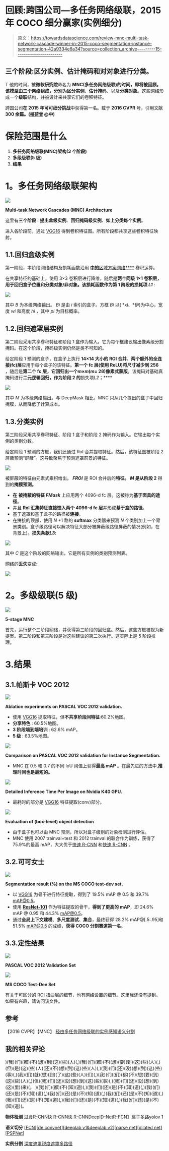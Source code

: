 # 回顾:跨国公司—多任务网络级联，2015 年 COCO 细分赢家(实例细分)

> 原文：<https://towardsdatascience.com/review-mnc-multi-task-network-cascade-winner-in-2015-coco-segmentation-instance-segmentation-42a9334e6a34?source=collection_archive---------15----------------------->

## 三个阶段:区分实例、估计掩码和对对象进行分类。

T 他的时间，被**微软研究院**命名为 **MNC(多任务网络级联)**的时间，即将被回顾。该模型由三个网络组成，分别为**区分实例**、**估计掩码**、以及**分类对象**。这些网络形成一个**级联**结构，并被设计来共享它们的卷积特征。

跨国公司**在 2015 年可可细分挑战**中获得第一名。载于 **2016 CVPR** 号，引用文献 **300 余篇。([植荷曾](https://medium.com/u/aff72a0c1243?source=post_page-----42a9334e6a34--------------------------------) @中)**

# 保险范围是什么

1.  **多任务网络级联(MNC)架构(3 个阶段)**
2.  **多级级联(5 级)**
3.  **结果**

# **1。多任务网络级联架构**

![](img/b2ec9c9d8a64be66af4a6750fea4e61f.png)

**Multi-task Network Cascades (MNC) Architecture**

这里有**三个阶段** : **提出盒级实例**、**回归掩码级实例**、**如上分类每个实例**。

进入各阶段前，通过 [VGG16](https://medium.com/coinmonks/paper-review-of-vggnet-1st-runner-up-of-ilsvlc-2014-image-classification-d02355543a11) 得到卷积特征图。所有阶段都共享这些卷积特征映射。

## 1.1.回归盒级实例

第一阶段，本阶段网络结构及损耗函数沿用 [**中的**区域方案网络****](/review-faster-r-cnn-object-detection-f5685cb30202) 卷积运算。

在共享特征的基础上，使用 3×3 卷积层进行降维，随后是**两个同级 1×1 卷积层，用于回归盒子位置和分类对象/非对象。**该损耗函数作为第 1 阶段的**损耗项 *L1*** :

![](img/79331ca0bd4580fc8fbb2d3f0dc93776.png)

其中 *B* 为本级网络输出。 *Bi* 是由 *i* 索引的盒子。方框 *Bi* 以( *xi、*伊)为中心，宽度 *wi* 和高度 *hi* ，其中 *pi* 为目标概率。

## 1.2.回归遮罩层实例

第二阶段采用共享卷积特征和阶段 1 盒作为输入。它为每个框建议输出像素级分割掩码。在这个阶段，掩码级实例仍然是类不可知的。

给定阶段 1 预测的盒子，在盒子上执行 **14×14 大小的 ROI 合并**。**两个额外的全连接(fc)层**应用于每个盒子的该特征。**第一个 fc 层(使用 ReLU)将尺寸减少到 256** ，随后是**第二个 fc 层，它回归出一个*m*×*m*(*m*= 28)像素式蒙版**。该掩码对基础真掩码进行**二元逻辑回归，作为阶段 2 的**损失项*L2*；****

![](img/b2e4243c4e5208019e861b7cdc42f9b1.png)

其中 *M* 为本级网络输出。与 DeepMask 相比，MNC 只从几个提出的盒子中回归掩膜，从而降低了计算成本。

## 1.3.分类实例

第三阶段采用共享卷积特征、阶段 1 盒子和阶段 2 掩码作为输入。它输出每个实例的类别分数。

给定阶段 1 预测的方框，我们还通过 RoI 合并提取特征。然后，该特征图被阶段 2 屏蔽预测“屏蔽”。这导致聚焦于预测遮罩前景的特征。

![](img/e4707f40462fe7564c53397d4cc1b455.png)

被屏蔽的特征由元素式乘积给出。 ***FROI*** 是 ROI 合并后的**特征。 ***M*** 是从阶段 2** 得到的**掩模预测。**

*   **在** **被掩蔽的特征 *FMask*** 上应用两个 4096-d fc 层。这被称为**基于面具的途径**。
*   并且 **RoI 汇集特征直接馈入两个 4096-d fc 层**并形成**基于盒的路径**。
*   基于遮罩和基于盒子的路径被**连接**。
*   在拼接的顶部，使用 *N* +1 路的 **softmax** 分类器来预测 *N* 个类别加上一个背景类别。盒子级路径可以解决特征大部分被屏蔽级路径屏蔽的情况(例如，在背景上)。**损失条款*L3*:**

![](img/b1ba999b238b046aff2313a02c28143a.png)

其中 *C* 是这个阶段的网络输出，它是所有实例的类别预测列表。

网络的**丢失**变成:

![](img/ac8980ca991575c2ab83e4b5f4c349bc.png)

# **2。多级级联(5 级)**

![](img/cd3d13f764e692a2c1d644a0e7fd0cbb.png)

**5-stage MNC**

首先，运行整个三阶段网络，并获得第三阶段的回归盒。然后，这些方框被视为新提案。第二阶段和第三阶段是对这些建议的第二次执行。这实际上是 5 阶段推理。

# 3.结果

## 3.1.帕斯卡 VOC 2012

![](img/5b11ccae8d09e9fcefb4946c08689e40.png)

**Ablation experiments on PASCAL VOC 2012 validation.**

*   使用 [VGG16](https://medium.com/coinmonks/paper-review-of-vggnet-1st-runner-up-of-ilsvlc-2014-image-classification-d02355543a11) 提取特征，但**不共享阶段间特征**:60.2%地图。
*   **分享特色** : 60.5%地图。
*   **3 阶段端到端培训** : 62.6% mAP。
*   **5 级** : 63.5%地图。

![](img/929b0528d793eb6b0b4d9ffd5e9ba780.png)

**Comparison on PASCAL VOC 2012 validation for Instance Segmentation.**

*   MNC 在 0.5 和 0.7 的不同 IoU 阈值上获得**最高 mAP** 。在最先进的方法中,**推理时间也是最短的。**

![](img/0d790e8b8603c6035fdca64dfade5a1f.png)

**Detailed Inference Time Per Image on Nvidia K40 GPU.**

*   最耗时的部分是 [VGG16](https://medium.com/coinmonks/paper-review-of-vggnet-1st-runner-up-of-ilsvlc-2014-image-classification-d02355543a11) 特征提取(conv)部分。

![](img/ea7eb0fa6f5d37c61c0fe139b4804321.png)

**Evaluation of (box-level) object detection**

*   由于盒子也可以由 MNC 预测，所以对盒子级别的对象检测进行评估。
*   MNC 使用 2007 trainval+test 和 2012 trainval 的联合作为训练，获得了 75.9%的最高 mAP，大大优于[快速 R-CNN](https://medium.com/coinmonks/review-fast-r-cnn-object-detection-a82e172e87ba) 和[快速 R-CNN](/review-faster-r-cnn-object-detection-f5685cb30202) 。

## 3.2.可可女士

![](img/ff19d3ca8fadc0c107ed47b6ee6b1e91.png)

**Segmentation result (%) on the MS COCO test-dev set.**

*   以 [VGG16](https://medium.com/coinmonks/paper-review-of-vggnet-1st-runner-up-of-ilsvlc-2014-image-classification-d02355543a11) 为骨干进行特征提取，得到了 19.5% mAP @ 0.5 和 39.7% mAP@0.5。
*   使用 [**ResNet-101**](/review-resnet-winner-of-ilsvrc-2015-image-classification-localization-detection-e39402bfa5d8) 作为特征提取的骨干，**得到了更高的 mAP**，即 24.6% mAP @ 0.95 和 44.3% mAP@0.5。
*   通过**全局上下文建模**、**多尺度测试**、**集合**，最终获得 28.2% mAP@[.5:.95]和 51.5% mAP@0.5 的成绩，**获得 COCO 分割赛道第一名**。

## 3.3.定性结果

![](img/bcd0431ac8dc211af6551c959accb712.png)

**PASCAL VOC 2012 Validation Set**

![](img/72ce3b2912db9d93be585d3d16585df6.png)

**MS COCO Test-Dev Set**

有关于可区分的 ROI 扭曲层的细节，也有网络设置的细节。这里我还没有提到。如果有兴趣，请访问该文件。

## 参考

【2016 CVPR】【MNC】
[经由多任务网络级联的实例感知语义分割](https://arxiv.org/abs/1512.04412)

## 我的相关评论

)(我)(们)(都)(不)(想)(到)(这)(些)(人)(,)(我)(们)(都)(不)(想)(要)(到)(这)(些)(人)(,)(但)(是)(这)(些)(人)(还)(不)(想)(到)(这)(些)(人)(,)(我)(们)(还)(没)(想)(到)(这)(些)(事)(,)(我)(们)(就)(想)(到)(了)(这)(些)(人)(们)(,)(我)(们)(们)(都)(不)(想)(要)(到)(这)(些)(人)(,)(但)(我)(们)(还)(没)(想)(到)(这)(些)(事)(,)(我)(们)(还)(没)(想)(到)(这)(里)(来)(。 )(我)(们)(都)(不)(知)(道)(,)(我)(们)(还)(是)(不)(知)(道)(,)(我)(们)(还)(是)(不)(知)(道)(,)(我)(们)(还)(是)(不)(知)(道)(,)(我)(们)(还)(是)(不)(知)(道)(,)(我)(们)(还)(是)(不)(知)(道)(,)(我)(们)(还)(是)(不)(知)(道)(,)(我)(们)(还)(是)(不)(知)(道)(。

**物体检测** [过食](https://medium.com/coinmonks/review-of-overfeat-winner-of-ilsvrc-2013-localization-task-object-detection-a6f8b9044754)[R-CNN](https://medium.com/coinmonks/review-r-cnn-object-detection-b476aba290d1)[快 R-CNN](https://medium.com/coinmonks/review-fast-r-cnn-object-detection-a82e172e87ba)[快 R-CNN](/review-faster-r-cnn-object-detection-f5685cb30202)[DeepID-Net](/review-deepid-net-def-pooling-layer-object-detection-f72486f1a0f6)[R-FCN](/review-r-fcn-positive-sensitive-score-maps-object-detection-91cd2389345c)】[离子](/review-ion-inside-outside-net-2nd-runner-up-in-2015-coco-detection-object-detection-da19993f4766)[多路](/review-multipath-mpn-1st-runner-up-in-2015-coco-detection-segmentation-object-detection-ea9741e7c413)[yolov 1](/yolov1-you-only-look-once-object-detection-e1f3ffec8a89)

**语义切分** [[FCN](/review-fcn-semantic-segmentation-eb8c9b50d2d1)][[de convnet](/review-deconvnet-unpooling-layer-semantic-segmentation-55cf8a6e380e)][[deeplab v1&deeplab v2](/review-deeplabv1-deeplabv2-atrous-convolution-semantic-segmentation-b51c5fbde92d)][[parse net](https://medium.com/datadriveninvestor/review-parsenet-looking-wider-to-see-better-semantic-segmentation-aa6b6a380990)][[dilated net](/review-dilated-convolution-semantic-segmentation-9d5a5bd768f5)][[PSPNet](/review-pspnet-winner-in-ilsvrc-2016-semantic-segmentation-scene-parsing-e089e5df177d)]

**实例分割** [深度遮罩](/review-deepmask-instance-segmentation-30327a072339)[锐度遮罩](/review-sharpmask-instance-segmentation-6509f7401a61)[多路径](/review-multipath-mpn-1st-runner-up-in-2015-coco-detection-segmentation-object-detection-ea9741e7c413)